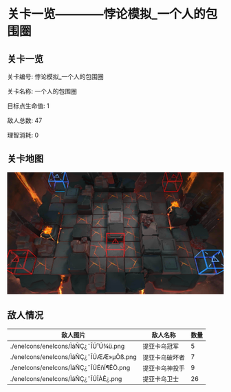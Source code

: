 # 关卡一览————悖论模拟_一个人的包围圈


## 关卡一览

关卡编号: 悖论模拟_一个人的包围圈

关卡名称: 一个人的包围圈

目标点生命值: 1

敌人总数: 47

理智消耗: 0


## 关卡地图
![悖论模拟_一个人的包围圈](./oprMap/悖论模拟_一个人的包围圈.png)

## 敌人情况

| 敌人图片 | 敌人名称 | 数量  |
|---------|-----|-----|
| ./eneIcons/eneIcons/ÌáÑÇ¿¨ÎÚ¹Ú¾ü.png| 提亚卡乌冠军  |   5  |
| ./eneIcons/eneIcons/ÌáÑÇ¿¨ÎÚÆÆ»µÕß.png| 提亚卡乌破坏者  |   7  |
| ./eneIcons/eneIcons/ÌáÑÇ¿¨ÎÚÉñÍ¶ÊÖ.png| 提亚卡乌神投手  |   9  |
| ./eneIcons/eneIcons/ÌáÑÇ¿¨ÎÚÎÀÊ¿.png| 提亚卡乌卫士  |   26  |
